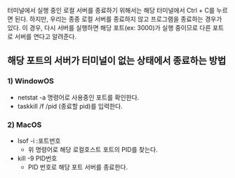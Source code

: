 터미널에서 실행 중인 로컬 서버를 종료하기 위해서는 해당 터미널에서 Ctrl + C를 누르면 된다.
하지만, 우리는 종종 로컬 서버를 종료하지 않고 프로그램을 종료하는 경우가 있다.
이 경우, 다시 서버를 실행하면 해당 포트(ex: 3000)가 실행 중이므로 다른 포트로 서버를 연다고 알려준다.

## 해당 포트의 서버가 터미널이 없는 상태에서 종료하는 방법
### 1) WindowOS
- netstat -a 명령어로 사용중인 포트를 확인한다.
- taskkill /f /pid (종료할 pid)를 입력한다.

### 2) MacOS
- lsof -i :포트번호
	- 위 명령어로 해당 로컬호스트 포트의 PID를 찾는다.
- kill -9 PID번호
	- PID 번호로 해당 포트 서버를 종료한다.
